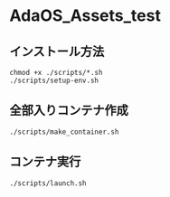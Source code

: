# AdaOS_Assets_test

## インストール方法
```shell
chmod +x ./scripts/*.sh
./scripts/setup-env.sh
```

## 全部入りコンテナ作成
```shell
./scripts/make_container.sh
```

## コンテナ実行
```shell
./scripts/launch.sh
```